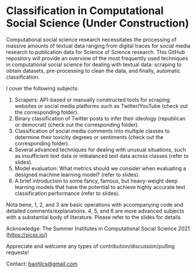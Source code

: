 # Classification in Computational Social Science (Under Construction)

Computational social science research necessitates the processing of massive amounts of textual data ranging from digital traces for social media research to publication data for Science of Science research. 
This GitHub repository will provide an overview of the most frequently used techniques in computational social science for dealing with textual data: scraping to obtain datasets, pre-processing to clean the data, and finally, automatic classification.

I cover the following subjects:

1. Scrapers: API-based or manually constructed tools for scraping websites or social media platforms such as Twitter/YouTube (check out the corresponding folder).
2. Binary classification of Twitter posts to infer their ideology (republican or democrat) (check out the corresponding folder).
3. Classification of social media comments into multiple classes to determine their toxicity degrees or sentiments (check out the corresponding folder).
4. Several advanced techniques for dealing with unusual situations, such as insufficient text data or imbalanced text data across classes (refer to slides).
5. Model evaluation: What metrics should we consider when evaluating a designed machine learning model? (refer to slides).
6. A brief introduction to some fancy, famous, but heavy-weight deep learning models that have the potential to achieve highly accurate text classification performance (refer to slides).

Nota bene, 1, 2, and 3 are basic operations with accompanying code and detailed comments/explanations. 4, 5, and 6 are more advanced subjects with a substantial body of literature. Please refer to the slides for details.

Acknowledge: The Summer Institutes in Computational Social Science 2021 (https://sicss.io/) 

Appreciate and welcome any types of contribution/discussion/pulling requests!

Contact: baohlcs@gmail.com
